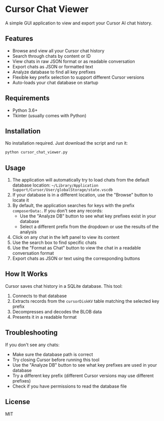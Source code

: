 # Cursor Chat Viewer

A simple GUI application to view and export your Cursor AI chat history.

## Features

- Browse and view all your Cursor chat history
- Search through chats by content or ID
- View chats in raw JSON format or as readable conversation
- Export chats as JSON or formatted text
- Analyze database to find all key prefixes
- Flexible key prefix selection to support different Cursor versions
- Auto-loads your chat database on startup

## Requirements

- Python 3.6+
- Tkinter (usually comes with Python)

## Installation

No installation required. Just download the script and run it:

```bash
python cursor_chat_viewer.py
```

## Usage

1. The application will automatically try to load chats from the default database location: `~/Library/Application Support/Cursor/User/globalStorage/state.vscdb`
2. If your database is in a different location, use the "Browse" button to locate it
3. By default, the application searches for keys with the prefix `composerData:`. If you don't see any records:
   - Use the "Analyze DB" button to see what key prefixes exist in your database
   - Select a different prefix from the dropdown or use the results of the analysis
4. Click on any chat in the left panel to view its content
5. Use the search box to find specific chats
6. Use the "Format as Chat" button to view the chat in a readable conversation format
7. Export chats as JSON or text using the corresponding buttons

## How It Works

Cursor saves chat history in a SQLite database. This tool:
1. Connects to that database
2. Extracts records from the `cursorDiskKV` table matching the selected key prefix
3. Decompresses and decodes the BLOB data
4. Presents it in a readable format

## Troubleshooting

If you don't see any chats:
- Make sure the database path is correct
- Try closing Cursor before running this tool
- Use the "Analyze DB" button to see what key prefixes are used in your database
- Try a different key prefix (different Cursor versions may use different prefixes)
- Check if you have permissions to read the database file

## License

MIT 